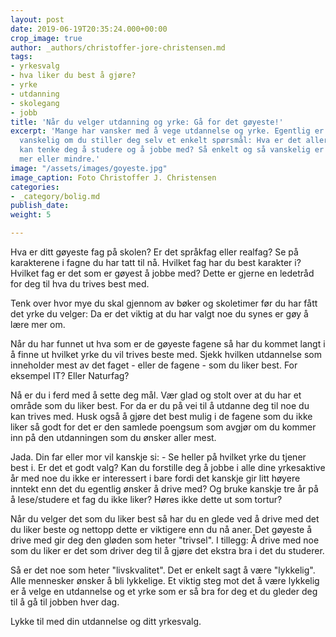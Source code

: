 ```yaml
---
layout: post
date: 2019-06-19T20:35:24.000+00:00
crop_image: true
author: _authors/christoffer-jore-christensen.md
tags:
- yrkesvalg
- hva liker du best å gjøre?
- yrke
- utdanning
- skolegang
- jobb
title: 'Når du velger utdanning og yrke: Gå for det gøyeste!'
excerpt: 'Mange har vansker med å vege utdannelse og yrke. Egentlig er dette ikke
  vanskelig om du stiller deg selv et enkelt spørsmål: Hva er det aller gøyeste du
  kan tenke deg å studere og å jobbe med? Så enkelt og så vanskelig er det. Verken
  mer eller mindre.'
image: "/assets/images/goyeste.jpg"
image_caption: Foto Christoffer J. Christensen
categories:
- _category/bolig.md
publish_date: 
weight: 5

---
```

Hva er ditt gøyeste fag på skolen? Er det språkfag eller realfag? Se på karakterene i fagne du har tatt til nå. Hvilket fag har du best karakter i? Hvilket fag er det som er gøyest å jobbe med? Dette er gjerne en ledetråd for deg til hva du trives best med.

Tenk over hvor mye du skal gjennom av bøker og skoletimer før du har fått det yrke du velger: Da er det viktig at du har valgt noe du synes er gøy å lære mer om.

Når du har funnet ut hva som er de gøyeste fagene så har du kommet langt i å finne ut hvilket yrke du vil trives beste med. Sjekk hvilken utdannelse som inneholder mest av det faget - eller de fagene - som du liker best. For eksempel IT? Eller Naturfag?

Nå er du i ferd med å sette deg mål. Vær glad og stolt over at du har et område som du liker best. For da er du på vei til å utdanne deg til noe du kan trives med. Husk også å gjøre det best mulig i de fagene som du ikke liker så godt for det er den samlede poengsum som avgjør om du kommer inn på den utdanningen som du ønsker aller mest.

Jada. Din far eller mor vil kanskje si: - Se heller på hvilket yrke du tjener best i. Er det et godt valg? Kan du forstille deg å jobbe i alle dine yrkesaktive år med noe du ikke er interessert i bare fordi det kanskje gir litt høyere inntekt enn det du egentlig ønsker å drive med? Og bruke kanskje tre år på å lese/studere et fag du ikke liker? Høres ikke dette ut som tortur?

Når du velger det som du liker best så har du en glede ved å drive med det du liker beste og nettopp dette er viktigere enn du nå aner. Det gøyeste å drive med gir deg den gløden som heter "trivsel". I tillegg: Å drive med noe som du liker er det som driver deg til å gjøre det ekstra bra i det du studerer.

Så er det noe som heter "livskvalitet". Det er enkelt sagt å være "lykkelig". Alle mennesker ønsker å bli lykkelige. Et viktig steg mot det å være lykkelig er å velge en utdannelse og et yrke som er så bra for deg et du gleder deg til å gå til jobben hver dag.

Lykke til med din utdannelse og ditt yrkesvalg.